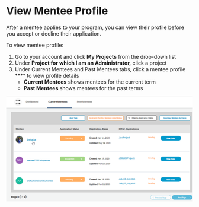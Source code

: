 # View Mentee Profile

After a mentee applies to your program, you can view their profile before you accept or decline their application.

To view mentee profile:

1. Go to your account and click **My Projects** from the drop-down list
2. Under **Project for which I am an Administrator,** click a project
3. Under Current Mentees and Past Mentees tabs, click a mentee profile \*\*\*\* to view profile details
   * **Current Mentees** shows mentees for the current term
   * **Past Mentees** shows mentees for the past terms

![](<../../.gitbook/assets/mentee profile.png>)
